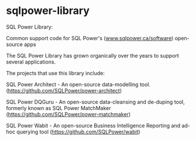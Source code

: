 # sqlpower-library

SQL Power Library: 

Common support code for SQL Power's (www.sqlpower.ca/software) open-source apps

The SQL Power Library has grown organically over the years to support several applications.

The projects that use this library include:

SQL Power Architect - An open-source data-modelling tool. (https://github.com/SQLPower/power-architect)

SQL Power DQGuru - An open-source data-cleansing and de-duping tool, formerly known as SQL Power MatchMaker (https://github.com/SQLPower/power-matchmaker)

SQL Power Wabit - An open-source Business Intelligence Reporting and ad-hoc querying tool (https://github.com/SQLPower/wabit)
